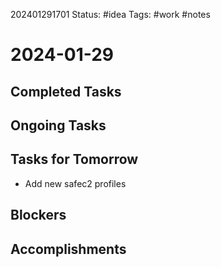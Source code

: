 202401291701
Status: #idea
Tags: #work #notes 

# 2024-01-29

## Completed Tasks

## Ongoing Tasks

## Tasks for Tomorrow
- Add new safec2 profiles

## Blockers

## Accomplishments

